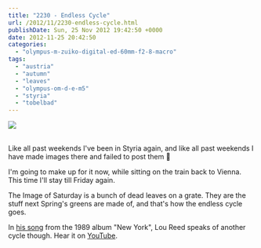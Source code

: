 ```yaml
---
title: "2230 - Endless Cycle"
url: /2012/11/2230-endless-cycle.html
publishDate: Sun, 25 Nov 2012 19:42:50 +0000
date: 2012-11-25 20:42:50
categories: 
  - "olympus-m-zuiko-digital-ed-60mm-f2-8-macro"
tags: 
  - "austria"
  - "autumn"
  - "leaves"
  - "olympus-om-d-e-m5"
  - "styria"
  - "tobelbad"
---
```

<div class="container">
<div class="center"><a target="_blank" href="https://d25zfm9zpd7gm5.cloudfront.net/1200x1200/2012/20121124_150537_lr.jpg"><img src="https://d25zfm9zpd7gm5.cloudfront.net/0600x0600/2012/20121124_150537_lr.jpg" /></a></div>
</div>
<br />

Like all past weekends I've been in Styria again, and like all past weekends I have made images there and failed to post them 🙂

 I'm going to make up for it now, while sitting on the train back to Vienna. This time I'll stay till Friday again.

The Image of Saturday is a bunch of dead leaves on a grate. They are the stuff next Spring's greens are made of, and that's how the endless cycle goes.

In <a href="http://www.lyricsmode.com/lyrics/r/reed_lou/endless_cycle.html" target="_blank">his song</a> from the 1989 album "New York", Lou Reed speaks of another cycle though. Hear it on <a href="http://www.youtube.com/watch?v=tKaYF_TcYzE" target="_blank">YouTube</a>.
